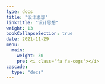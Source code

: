 ```yaml
---
type: docs
title: "设计思想"
linkTitle: "设计思想"
weight: 13
bookCollapseSection: true
date: 2021-11-29
menu:
  main:
    weight: 30
    pre: <i class='fa fa-cogs'></i>
cascade:
  type: "docs"
---
```

